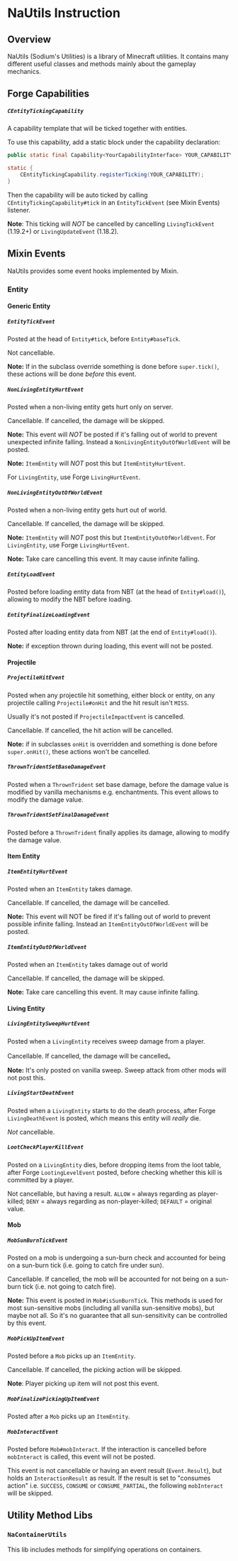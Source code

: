 # NaUtils Instruction

## Overview

NaUtils (Sodium's Utilities) is a library of Minecraft utilities. It contains many different useful classes and methods mainly about the gameplay mechanics.

## Forge Capabilities

##### `CEntityTickingCapability`

A capability template that will be ticked together with entities.

To use this capability, add a static block under the capability declaration:

```java
public static final Capability<YourCapabilityInterface> YOUR_CAPABILITY = CapabilityManager.get(new CapabilityToken<>(){});

static {
	CEntityTickingCapability.registerTicking(YOUR_CAPABILITY);
}
```

Then the capability will be auto ticked by calling `CEntityTickingCapability#tick` in an `EntityTickEvent` (see Mixin Events) listener.

**Note**: This ticking will *NOT* be cancelled by cancelling `LivingTickEvent` (1.19.2+) or `LivingUpdateEvent` (1.18.2).



## Mixin Events

NaUtils provides some event hooks implemented by Mixin.

### Entity

#### Generic Entity

##### `EntityTickEvent`

Posted at the head of `Entity#tick`, before `Entity#baseTick`.

Not cancellable.

**Note:** If in the subclass override something is done before `super.tick()`, these actions will be done *before* this event.

##### `NonLivingEntityHurtEvent`

Posted when a non-living entity gets hurt only on server. 

Cancellable. If cancelled, the damage will be skipped.

**Note:** This event will *NOT* be posted if it's falling out of world to prevent unexpected infinite falling.  Instead a `NonLivingEntityOutOfWorldEvent` will be posted.

**Note:** `ItemEntity` will *NOT* post this but `ItemEntityHurtEvent`.

For `LivingEntity`, use Forge `LivingHurtEvent`.

##### `NonLivingEntityOutOfWorldEvent`

Posted when a non-living entity gets hurt out of world.

Cancellable. If cancelled, the damage will be skipped.

**Note:** `ItemEntity` will *NOT* post this but `ItemEntityOutOfWorldEvent`.
For `LivingEntity`, use Forge `LivingHurtEvent`.

**Note:** Take care cancelling this event. It may cause infinite falling.

##### `EntityLoadEvent`

Posted before loading entity data from NBT (at the head of `Entity#load()`), allowing to modify the NBT before loading.

##### `EntityFinalizeLoadingEvent`

Posted after loading entity data from NBT (at the end of `Entity#load()`).

**Note:** if exception thrown during loading, this event will not be posted.

#### Projectile

##### `ProjectileHitEvent`

Posted when any projectile hit something, either block or entity, on any projectile calling `Projectile#onHit` and the hit result isn't `MISS`.

Usually it's not posted if `ProjectileImpactEvent` is cancelled.

Cancellable. If cancelled, the hit action will be cancelled.

**Note:** if in subclasses `onHit` is overridden and something is done before `super.onHit()`, these actions won't be cancelled. 

##### `ThrownTridentSetBaseDamageEvent`

Posted when a `ThrownTrident` set base damage, before the damage value is modified by vanilla mechanisms e.g. enchantments. This event allows to modify the damage value.

##### `ThrownTridentSetFinalDamageEvent`

Posted before a `ThrownTrident` finally applies its damage, allowing to modify the damage value.

#### Item Entity

##### `ItemEntityHurtEvent`

Posted when an `ItemEntity` takes damage. 

Cancellable. If cancelled, the damage will be cancelled.

**Note:** This event will NOT be fired if it's falling out of world to prevent possible infinite falling. Instead an `ItemEntityOutOfWorldEvent` will be posted.

##### `ItemEntityOutOfWorldEvent`

Posted when an `ItemEntity` takes damage out of world

Cancellable. If cancelled, the damage will be skipped.

**Note:** Take care cancelling this event. It may cause infinite falling.

#### Living Entity

##### `LivingEntitySweepHurtEvent`

Posted when a `LivingEntity` receives sweep damage from a player.

Cancellable. If cancelled, the damage will be cancelled。

**Note:** It's only posted on vanilla sweep. Sweep attack from other mods will not post this.

##### `LivingStartDeathEvent`

Posted when a `LivingEntity` starts to do the death process, after Forge `LivingDeathEvent` is posted, which means this entity will *really* die.

*Not* cancellable.

##### `LootCheckPlayerKillEvent`

Posted on a `LivingEntity` dies, before dropping items from the loot table, after Forge `LootingLevelEvent` posted, before checking whether this kill is committed by a player.

Not cancellable, but having a result. `ALLOW` = always regarding as player-killed; `DENY` = always regarding as non-player-killed; `DEFAULT` = original value.

#### Mob

##### `MobSunBurnTickEvent`

Posted on a mob is undergoing a sun-burn check and accounted for being on a sun-burn tick (i.e. going to catch fire under sun).

Cancellable. If cancelled, the mob will be accounted for not being on a sun-burn tick (i.e. not going to catch fire).

**Note:** This event is posted in `Mob#isSunBurnTick`. This methods is used for most sun-sensitive mobs (including all vanilla sun-sensitive mobs), but maybe not all. So it's no guarantee that all sun-sensitivity can be controlled by this event.

##### `MobPickUpItemEvent`

Posted before a `Mob` picks up an `ItemEntity`.

Cancellable. If cancelled, the picking action will be skipped.

**Note**: Player picking up item will not post this event.

##### `MobFinalizePickingUpItemEvent`

Posted after a `Mob` picks up an `ItemEntity`.

##### `MobInteractEvent`

Posted before `Mob#mobInteract`. If the interaction is cancelled before `mobInteract` is called, this event will not be posted.

This event is not cancellable or having an event result (`Event.Result`), but holds an `InteractionResult` as result. If the result is set to "consumes action" i.e. `SUCCESS`, `CONSUME` or `CONSUME_PARTIAL`, the following `mobInteract` will be skipped.

## Utility Method Libs



### `NaContainerUtils`

This lib includes methods for simplifying operations on containers.



